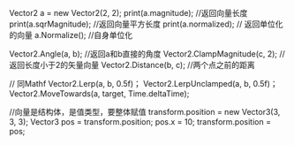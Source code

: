 Vector2 a = new Vector2(2, 2);
print(a.magnitude);     //返回向量长度
print(a.sqrMagnitude);  //返回向量平方长度
print(a.normalized);    // 返回单位化的向量
a.Normalize();          //自身单位化

Vector2.Angle(a, b);    //返回a和b直接的角度
Vector2.ClampMagnitude(c, 2);   //返回长度小于2的矢量向量
Vector2.Distance(b, c);     //两个点之前的距离

// 同Mathf
Vector2.Lerp(a, b, 0.5f)；
Vector2.LerpUnclamped(a, b, 0.5f)；
Vector2.MoveTowards(a, target, Time.deltaTime);

//向量是结构体，是值类型，要整体赋值
transform.position = new Vector3(3, 3, 3);
Vector3 pos = transform.position;
pos.x = 10;
transform.position = pos;
